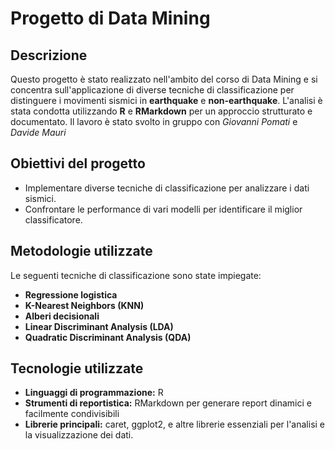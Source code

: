# Progetto di Data Mining

## Descrizione
Questo progetto è stato realizzato nell'ambito del corso di Data Mining e si concentra sull'applicazione di diverse tecniche di classificazione per distinguere i movimenti sismici in **earthquake** e **non-earthquake**. L'analisi è stata condotta utilizzando **R** e **RMarkdown** per un approccio strutturato e documentato. Il lavoro è stato svolto in gruppo con _Giovanni Pomati_ e _Davide Mauri_

## Obiettivi del progetto
- Implementare diverse tecniche di classificazione per analizzare i dati sismici.
- Confrontare le performance di vari modelli per identificare il miglior classificatore.

## Metodologie utilizzate
Le seguenti tecniche di classificazione sono state impiegate:
- **Regressione logistica**
- **K-Nearest Neighbors (KNN)**
- **Alberi decisionali**
- **Linear Discriminant Analysis (LDA)**
- **Quadratic Discriminant Analysis (QDA)**

## Tecnologie utilizzate
- **Linguaggi di programmazione:** R
- **Strumenti di reportistica:** RMarkdown per generare report dinamici e facilmente condivisibili
- **Librerie principali:** caret, ggplot2, e altre librerie essenziali per l'analisi e la visualizzazione dei dati.
